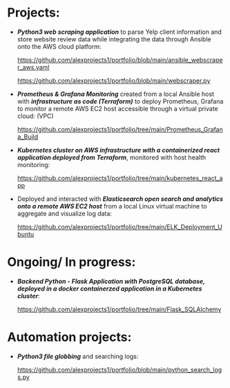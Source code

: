 # Projects:
+ ***Python3 web scraping application*** to parse Yelp client information and store website review data while integrating the data through Ansible onto the AWS cloud platform: 

  https://github.com/alexprojects1/portfolio/blob/main/ansible_webscraper_aws.yaml

  https://github.com/alexprojects1/portfolio/blob/main/webscraper.py

+ ***Prometheus & Grafana Monitoring*** created from a local Ansible host with ***infrastructure as code (Terraform)*** to deploy Prometheus, Grafana to monitor a remote AWS EC2 host accessible through a virtual private cloud: (VPC) 
  
  https://github.com/alexprojects1/portfolio/tree/main/Prometheus_Grafana_Build
  
+ ***Kubernetes cluster on AWS infrastructure with a containerized react application deployed from Terraform***, monitored with host health monitoring:

  https://github.com/alexprojects1/portfolio/tree/main/kubernetes_react_app

+ Deployed and interacted with ***Elasticsearch open search and analytics onto a remote AWS EC2 host*** from a local Linux virtual machine to aggregate and visualize log data:

  https://github.com/alexprojects1/portfolio/tree/main/ELK_Deployment_Ubuntu

# Ongoing/ In progress:
+ ***Backend Python - Flask Application with PostgreSQL database, deployed in a docker containerzed application in a Kubernetes cluster***:

  https://github.com/alexprojects1/portfolio/tree/main/Flask_SQLAlchemy

# Automation projects:
+ ***Python3 file globbing*** and searching logs:

  https://github.com/alexprojects1/portfolio/blob/main/python_search_logs.py


